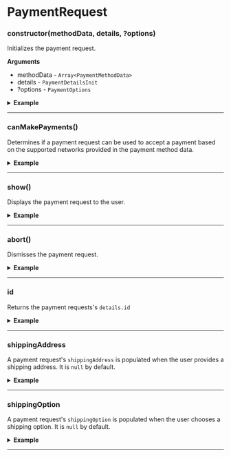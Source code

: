 # PaymentRequest
### constructor(methodData, details, ?options)
Initializes the payment request.

__Arguments__
- methodData - `Array<PaymentMethodData>`
- details - `PaymentDetailsInit`
- ?options - `PaymentOptions`

<details>
<summary><strong>Example</strong></summary>

```es6
const METHOD_DATA = [
  {
    supportedMethods: ['apple-pay'],
    data: {
      merchantIdentifier: 'merchant.com.your-app.namespace',
      supportedNetworks: ['visa', 'mastercard', 'amex'],
      countryCode: 'US',
      currencyCode: 'USD'
    }
  }
];

const DETAILS = {
  id: 'demo',
  displayItems: [
    {
      label: 'Movie Ticket',
      amount: { currency: 'USD', value: '15.00' }
    },
    {
      label: 'Shipping',
      amount: { currency: 'USD', value: '0.00' }
    }
  ],
  total: {
    label: 'Merchant Name',
    amount: { currency: 'USD', value: '15.00' }
  },
  shippingOptions: [
    {
      id: 'economy',
      label: 'Economy Shipping',
      amount: { currency: 'USD', value: '0.00' },
      detail: 'Arrives in 3-5 days',
      selected: true
    },
    {
      id: 'express',
      label: 'Express Shipping',
      amount: { currency: 'USD', value: '5.00' },
      detail: 'Arrives tomorrow'
    }
  ]
};

const OPTIONS = {
  requestPayerName: true,
  requestPayerPhone: true,
  requestPayerEmail: true,
  requestShipping: true
};

const paymentRequest = new PaymentRequest(METHOD_DATA, DETAILS, OPTIONS);
```

</details>

---

### canMakePayments()
Determines if a payment request can be used to accept a payment based on the supported networks provided in the payment method data.

<details>
<summary><strong>Example</strong></summary>

```es6
paymentRequest.canMakePayments()
  .then(canMakePayments => {
	if (canMakePayments) {
	  return paymentRequest.show();
	}

	// Show fallback payment method
  });
```

</details>

---

### show()
Displays the payment request to the user.

<details>
<summary><strong>Example</strong></summary>

```es6
paymentRequest
  .show()
  .then(paymentResponse => chargePaymentResponse(paymentResponse));
```

</details>

---

### abort()
Dismisses the payment request.

<details>
<summary><strong>Example</strong></summary>

```es6
paymentRequest.abort();
```

</details>

---

### id
Returns the payment requests's `details.id`

<details>
<summary><strong>Example</strong></summary>

```es6
console.log(paymentRequest.id); // demo
```

</details>

---

### shippingAddress
A payment request's `shippingAddress` is populated when the user provides a shipping address. It is `null` by default.

<details>
<summary><strong>Example</strong></summary>

```es6
console.log(paymentRequest.shippingAddress); // null
```

</details>

---

### shippingOption
A payment request's `shippingOption` is populated when the user chooses a shipping option. It is `null` by default.

<details>
<summary><strong>Example</strong></summary>

```es6
console.log(paymentRequest.shippingOption); // economy
```

</details>

---